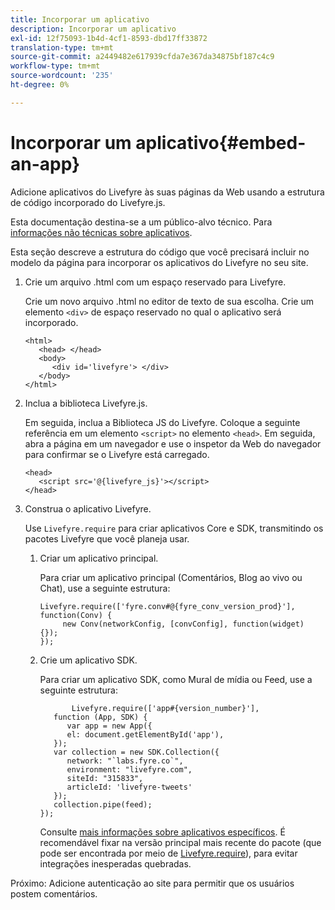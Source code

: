 ```yaml
---
title: Incorporar um aplicativo
description: Incorporar um aplicativo
exl-id: 12f75093-1b4d-4cf1-8593-dbd17ff33872
translation-type: tm+mt
source-git-commit: a2449482e617939cfda7e367da34875bf187c4c9
workflow-type: tm+mt
source-wordcount: '235'
ht-degree: 0%

---
```


# Incorporar um aplicativo{#embed-an-app}

Adicione aplicativos do Livefyre às suas páginas da Web usando a estrutura de código incorporado do Livefyre.js.

Esta documentação destina-se a um público-alvo técnico. Para [informações não técnicas sobre aplicativos](/help/using/c-about-apps/c-about-apps.md).

Esta seção descreve a estrutura do código que você precisará incluir no modelo da página para incorporar os aplicativos do Livefyre no seu site.

1. Crie um arquivo .html com um espaço reservado para Livefyre.

   Crie um novo arquivo .html no editor de texto de sua escolha. Crie um elemento `<div>` de espaço reservado no qual o aplicativo será incorporado.

   ```
   <html> 
      <head> </head> 
      <body> 
         <div id='livefyre'> </div> 
      </body> 
   </html>
   ```

1. Inclua a biblioteca Livefyre.js.

   Em seguida, inclua a Biblioteca JS do Livefyre. Coloque a seguinte referência em um elemento `<script>` no elemento `<head>`. Em seguida, abra a página em um navegador e use o inspetor da Web do navegador para confirmar se o Livefyre está carregado.

   ```
   <head> 
      <script src='@{livefyre_js}'></script> 
   </head> 
   ```

1. Construa o aplicativo Livefyre.

   Use `Livefyre.require` para criar aplicativos Core e SDK, transmitindo os pacotes Livefyre que você planeja usar.

   1. Criar um aplicativo principal.

      Para criar um aplicativo principal (Comentários, Blog ao vivo ou Chat), use a seguinte estrutura:

      ```
      Livefyre.require(['fyre.conv#@{fyre_conv_version_prod}'], function(Conv) { 
           new Conv(networkConfig, [convConfig], function(widget) {});  
      });  
      ```

   1. Crie um aplicativo SDK.

      Para criar um aplicativo SDK, como Mural de mídia ou Feed, use a seguinte estrutura:

      ```
             Livefyre.require(['app#{version_number}'], 
         function (App, SDK) { 
            var app = new App({ 
            el: document.getElementById('app'), 
         }); 
         var collection = new SDK.Collection({ 
            network: "`labs.fyre.co`", 
            environment: "livefyre.com", 
            siteId: "315833", 
            articleId: 'livefyre-tweets' 
         }); 
         collection.pipe(feed); 
      }); 
      ```

      Consulte [mais informações sobre aplicativos específicos](/help/using/c-about-apps/c-about-apps.md). É recomendável fixar na versão principal mais recente do pacote (que pode ser encontrada por meio de [Livefyre.require](https://cdn.livefyre.com/packages.html)), para evitar integrações inesperadas quebradas.

Próximo: Adicione autenticação ao site para permitir que os usuários postem comentários.
